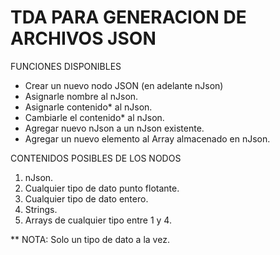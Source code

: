 TDA PARA GENERACION DE ARCHIVOS JSON
==================

FUNCIONES DISPONIBLES
* Crear un nuevo nodo JSON (en adelante nJson)
* Asignarle nombre al nJson.
* Asignarle contenido* al nJson.
* Cambiarle el contenido* al nJson.
* Agregar nuevo nJson a un nJson existente.
* Agregar un nuevo elemento al Array almacenado en nJson.

CONTENIDOS POSIBLES DE LOS NODOS
1. nJson.
2. Cualquier tipo de dato punto flotante.
3. Cualquier tipo de dato entero.
4. Strings.
5. Arrays de cualquier tipo entre 1 y 4.

** NOTA: Solo un tipo de dato a la vez.
